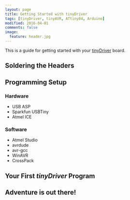 ```yaml
---
layout: page
title: Getting Started with tinyDriver
tags: [tinyDriver, tinyAVR, ATtiny84, Arduino]
modified: 2016-04-01
comments: false
image:
  feature: header.jpg
---
```


This is a guide for getting started with your [tinyDriver][1] board.


## Soldering the Headers


## Programming Setup

### Hardware 

- USB ASP
- Sparkfun USBTiny
- Atmel ICE

### Software

- Atmel Studio
- avrdude
- avr-gcc
- WinAVR
- CrossPack

## Your First *tinyDriver* Program 


## Adventure is out there!


[1]: http://electronut.in/tinyDriver/
